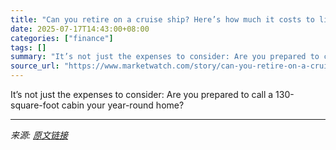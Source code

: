 ```yaml
---
title: "Can you retire on a cruise ship? Here’s how much it costs to live at sea."
date: 2025-07-17T14:43:00+08:00
categories: ["finance"]
tags: []
summary: "It’s not just the expenses to consider: Are you prepared to call a 130-square-foot cabin your year-round home?"
source_url: "https://www.marketwatch.com/story/can-you-retire-on-a-cruise-ship-heres-how-much-it-costs-to-live-at-sea-4bfaf809?mod=mw_rss_topstories"
---
```


It’s not just the expenses to consider: Are you prepared to call a 130-square-foot cabin your year-round home?

---

*来源: [原文链接](https://www.marketwatch.com/story/can-you-retire-on-a-cruise-ship-heres-how-much-it-costs-to-live-at-sea-4bfaf809?mod=mw_rss_topstories)*
